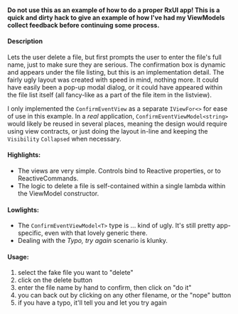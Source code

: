 #### Do not use this as an example of how to do a proper RxUI app! This is a quick and dirty hack to give an example of how I've had my ViewModels collect feedback before continuing some process.

#### Description
Lets the user delete a file, but first prompts the user to enter the file's full name, just to make sure they are serious.
The confirmation box is dynamic and appears under the file listing, but this is an implementation detail.
The fairly ugly layout was created with speed in mind, nothing more. It could have easily
been a pop-up modal dialog, or it could have appeared within the file list itself (all fancy-like
as a part of the file item in the listview).

I only implemented the `ConfirmEventView` as a separate `IViewFor<>` for ease of use in this example. In a _real_ application,
`ConfirmEventViewModel<string>` would likely be reused in several places, meaning the design would require
using view contracts, or just doing the layout in-line and keeping the `Visibility` `Collapsed` when necessary.

#### Highlights:
- The views are very simple. Controls bind to Reactive properties, or to ReactiveCommands.
- The logic to delete a file is self-contained within a single lambda within the ViewModel constructor.

#### Lowlights:
- The `ConfirmEventViewModel<T>` type is ... kind of ugly. It's still pretty app-specific, even with that lovely generic there.
- Dealing with the _Typo, try again_ scenario is klunky.

#### Usage:
1. select the fake file you want to "delete"
2. click on the delete button
3. enter the file name by hand to confirm, then click on "do it"
4. you can back out by clicking on any other filename, or the "nope" button
5. if you have a typo, it'll tell you and let you try again
